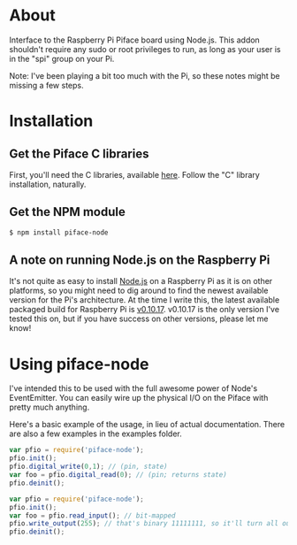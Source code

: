About
=====
Interface to the Raspberry Pi Piface board using Node.js.  This addon shouldn't require any sudo or root privileges to run, as long as your user is in the "spi" group on your Pi.

Note: I've been playing a bit too much with the Pi, so these notes might be missing a few steps.

Installation
============

Get the Piface C libraries
--------------------------
First, you'll need the C libraries, available [here](https://github.com/thomasmacpherson/piface).  Follow the "C" library installation, naturally.

Get the NPM module
------------------
```bash
$ npm install piface-node
```

A note on running Node.js on the Raspberry Pi
---------------------------------------------
It's not quite as easy to install [Node.js](http://nodejs.org/) on a Raspberry Pi as it is on other platforms, so you might need to dig around to find the newest available version for the Pi's architecture.  At the time I write this, the latest available packaged build for Raspberry Pi is [v0.10.17](http://nodejs.org/dist/v0.10.17/node-v0.10.17-linux-arm-pi.tar.gz).  v0.10.17 is the only version I've tested this on, but if you have success on other versions, please let me know!

Using piface-node
=================
I've intended this to be used with the full awesome power of Node's EventEmitter.  You can easily wire up the physical I/O on the Piface with pretty much anything.

Here's a basic example of the usage, in lieu of actual documentation.  There are also a few examples in the examples folder.

```js
var pfio = require('piface-node');
pfio.init();
pfio.digital_write(0,1); // (pin, state)
var foo = pfio.digital_read(0); // (pin; returns state)
pfio.deinit();
```

```js
var pfio = require('piface-node');
pfio.init();
var foo = pfio.read_input(); // bit-mapped
pfio.write_output(255); // that's binary 11111111, so it'll turn all outputs on.
pfio.deinit();
```
